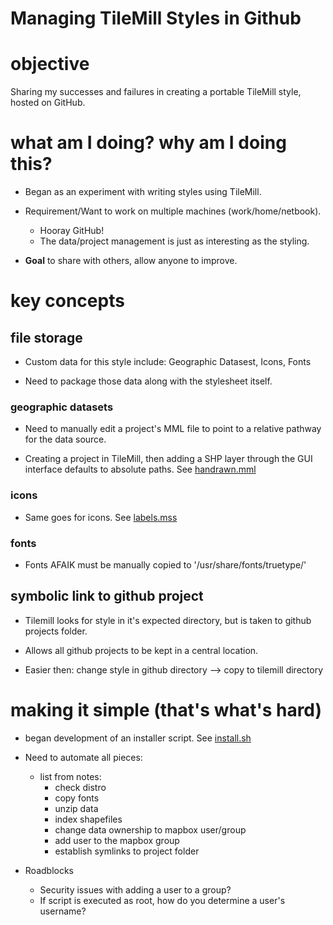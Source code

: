 Managing TileMill Styles in Github
==================================

# objective

Sharing my successes and failures in creating a portable TileMill
style, hosted on GitHub.

# what am I doing? why am I doing this?

* Began as an experiment with writing styles using TileMill.

* Requirement/Want to work on multiple machines (work/home/netbook).
  * Hooray GitHub! 
  * The data/project management is just as interesting as the styling.

* **Goal** to share with others, allow anyone to improve.

# key concepts

## file storage

* Custom data for this style include: Geographic Datasest, Icons, Fonts

* Need to package those data along with the stylesheet itself.

### geographic datasets

* Need to manually edit a project's MML file to point to a relative pathway
  for the data source.

* Creating a project in TileMill, then adding a SHP layer through the GUI
  interface defaults to absolute paths. See [handrawn.mml](https://github.com/mattmakesmaps/couchtiles-notes/blob/master/styles/handdrawn/handdrawn.mml)

### icons

* Same goes for icons. See [labels.mss](https://github.com/mattmakesmaps/couchtiles-notes/blob/master/styles/handdrawn/labels.mss#L88)

### fonts

* Fonts AFAIK must be manually copied to '/usr/share/fonts/truetype/'

## symbolic link to github project

* Tilemill looks for style in it's expected directory, but is taken
  to github projects folder.

* Allows all github projects to be kept in a central location.

* Easier then: change style in github directory --> copy to tilemill directory

# making it simple (that's what's hard)

* began development of an installer script. See [install.sh](https://github.com/mattmakesmaps/couchtiles-notes/blob/master/styles/handdrawn/install.sh)

* Need to automate all pieces:
  * list from notes:
    * check distro
    * copy fonts
    * unzip data
    * index shapefiles
    * change data ownership to mapbox user/group
    * add user to the mapbox group
    * establish symlinks to project folder

* Roadblocks
  * Security issues with adding a user to a group?
  * If script is executed as root, how do you determine a user's username?
